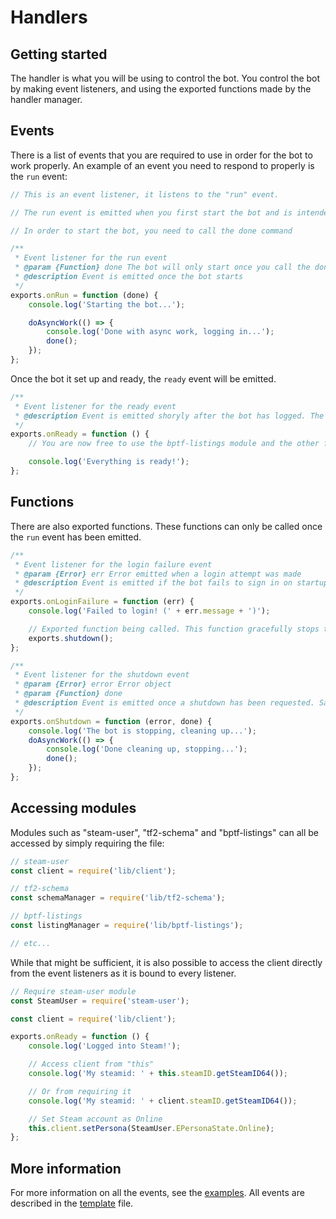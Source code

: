 # Handlers

## Getting started

The handler is what you will be using to control the bot. You control the bot by making event listeners, and using the exported functions made by the handler manager.

## Events

There is a list of events that you are required to use in order for the bot to work properly. An example of an event you need to respond to properly is the `run` event:

```js
// This is an event listener, it listens to the "run" event.

// The run event is emitted when you first start the bot and is intended to be used to set up functions / load data before starting the bot.

// In order to start the bot, you need to call the done command

/**
 * Event listener for the run event
 * @param {Function} done The bot will only start once you call the done function
 * @description Event is emitted once the bot starts
 */
exports.onRun = function (done) {
    console.log('Starting the bot...');

    doAsyncWork(() => {
        console.log('Done with async work, logging in...');
        done();
    });
};
```

Once the bot it set up and ready, the `ready` event will be emitted.

```js
/**
 * Event listener for the ready event
 * @description Event is emitted shoryly after the bot has logged. The bot will be signed in, and the bptf-listings module will be initialized once the event is emitted.
 */
exports.onReady = function () {
    // You are now free to use the bptf-listings module and the other features that the bot has to offer

    console.log('Everything is ready!');
};
```

## Functions

There are also exported functions. These functions can only be called once the `run` event has been emitted.

```js
/**
 * Event listener for the login failure event
 * @param {Error} err Error emitted when a login attempt was made
 * @description Event is emitted if the bot fails to sign in on startup, this error is caught and parsed as an argument to the listener.
 */
exports.onLoginFailure = function (err) {
    console.log('Failed to login! (' + err.message + ')');

    // Exported function being called. This function gracefully stops the bot
    exports.shutdown();
};

/**
 * Event listener for the shutdown event
 * @param {Error} error Error object
 * @param {Function} done
 * @description Event is emitted once a shutdown has been requested. Same idea as the "ready" event, except after calling the done function the bot will stop and the process will be killed
 */
exports.onShutdown = function (error, done) {
    console.log('The bot is stopping, cleaning up...');
    doAsyncWork(() => {
        console.log('Done cleaning up, stopping...');
        done();
    });
};
```

## Accessing modules

Modules such as "steam-user", "tf2-schema" and "bptf-listings" can all be accessed by simply requiring the file:

```js
// steam-user
const client = require('lib/client');

// tf2-schema
const schemaManager = require('lib/tf2-schema');

// bptf-listings
const listingManager = require('lib/bptf-listings');

// etc...
```

While that might be sufficient, it is also possible to access the client directly from the event listeners as it is bound to every listener.

```js
// Require steam-user module
const SteamUser = require('steam-user');

const client = require('lib/client');

exports.onReady = function () {
    console.log('Logged into Steam!');

    // Access client from "this"
    console.log('My steamid: ' + this.steamID.getSteamID64());

    // Or from requiring it
    console.log('My steamid: ' + client.steamID.getSteamID64());

    // Set Steam account as Online
    this.client.setPersona(SteamUser.EPersonaState.Online);
};
```

## More information

For more information on all the events, see the [examples](https://github.com/Nicklason/tf2-automatic/tree/bot-framework/app/handler/examples). All events are described in the [template](https://github.com/Nicklason/tf2-automatic/blob/bot-framework/app/handler/examples/template.js) file.
